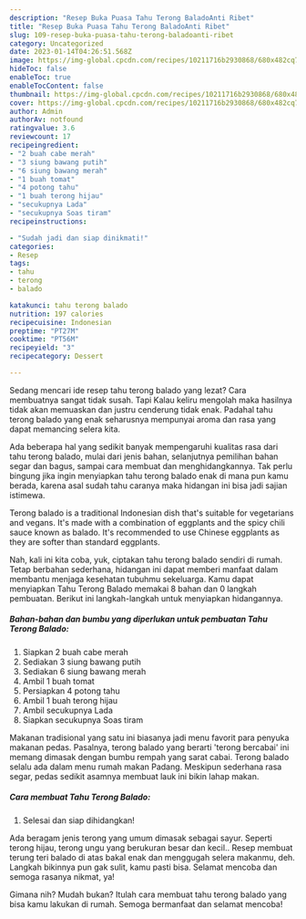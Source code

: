 ```yaml
---
description: "Resep Buka Puasa Tahu Terong BaladoAnti Ribet"
title: "Resep Buka Puasa Tahu Terong BaladoAnti Ribet"
slug: 109-resep-buka-puasa-tahu-terong-baladoanti-ribet
category: Uncategorized
date: 2023-01-14T04:26:51.568Z
image: https://img-global.cpcdn.com/recipes/10211716b2930868/680x482cq70/tahu-terong-balado-foto-resep-utama.jpg
hideToc: false
enableToc: true
enableTocContent: false
thumbnail: https://img-global.cpcdn.com/recipes/10211716b2930868/680x482cq70/tahu-terong-balado-foto-resep-utama.jpg
cover: https://img-global.cpcdn.com/recipes/10211716b2930868/680x482cq70/tahu-terong-balado-foto-resep-utama.jpg
author: Admin
authorAv: notfound
ratingvalue: 3.6
reviewcount: 17
recipeingredient:
- "2 buah cabe merah"
- "3 siung bawang putih"
- "6 siung bawang merah"
- "1 buah tomat"
- "4 potong tahu"
- "1 buah terong hijau"
- "secukupnya Lada"
- "secukupnya Soas tiram"
recipeinstructions:

- "Sudah jadi dan siap dinikmati!"
categories:
- Resep
tags:
- tahu
- terong
- balado

katakunci: tahu terong balado 
nutrition: 197 calories
recipecuisine: Indonesian
preptime: "PT27M"
cooktime: "PT56M"
recipeyield: "3"
recipecategory: Dessert

---
```



Sedang mencari ide resep tahu terong balado yang lezat? Cara membuatnya sangat tidak susah. Tapi Kalau keliru mengolah maka hasilnya tidak akan memuaskan dan justru cenderung tidak enak. Padahal tahu terong balado yang enak seharusnya mempunyai aroma dan rasa yang dapat memancing selera kita.


Ada beberapa hal yang sedikit banyak mempengaruhi kualitas rasa dari tahu terong balado, mulai dari jenis bahan, selanjutnya pemilihan bahan segar dan bagus, sampai cara membuat dan menghidangkannya. Tak perlu bingung jika ingin menyiapkan tahu terong balado enak di mana pun kamu berada, karena asal sudah tahu caranya maka hidangan ini bisa jadi sajian istimewa.

Terong balado is a traditional Indonesian dish that&#39;s suitable for vegetarians and vegans. It&#39;s made with a combination of eggplants and the spicy chili sauce known as balado. It&#39;s recommended to use Chinese eggplants as they are softer than standard eggplants.


Nah, kali ini kita coba, yuk, ciptakan tahu terong balado sendiri di rumah. Tetap berbahan sederhana, hidangan ini dapat memberi manfaat dalam membantu menjaga kesehatan tubuhmu sekeluarga. Kamu dapat menyiapkan Tahu Terong Balado memakai 8 bahan dan 0 langkah pembuatan. Berikut ini langkah-langkah untuk menyiapkan hidangannya.

<!--inarticleads1-->

##### Bahan-bahan dan bumbu yang diperlukan untuk pembuatan Tahu Terong Balado:

1. Siapkan 2 buah cabe merah
1. Sediakan 3 siung bawang putih
1. Sediakan 6 siung bawang merah
1. Ambil 1 buah tomat
1. Persiapkan 4 potong tahu
1. Ambil 1 buah terong hijau
1. Ambil secukupnya Lada
1. Siapkan secukupnya Soas tiram


Makanan tradisional yang satu ini biasanya jadi menu favorit para penyuka makanan pedas. Pasalnya, terong balado yang berarti &#39;terong bercabai&#39; ini memang dimasak dengan bumbu rempah yang sarat cabai. Terong balado selalu ada dalam menu rumah makan Padang. Meskipun sederhana rasa segar, pedas sedikit asamnya membuat lauk ini bikin lahap makan. 

<!--inarticleads2-->

##### Cara membuat Tahu Terong Balado:


1. Selesai dan siap dihidangkan!

Ada beragam jenis terong yang umum dimasak sebagai sayur. Seperti terong hijau, terong ungu yang berukuran besar dan kecil.. Resep membuat terung teri balado di atas bakal enak dan menggugah selera makanmu, deh. Langkah bikinnya pun gak sulit, kamu pasti bisa. Selamat mencoba dan semoga rasanya nikmat, ya! 

Gimana nih? Mudah bukan? Itulah cara membuat tahu terong balado yang bisa kamu lakukan di rumah. Semoga bermanfaat dan selamat mencoba!
